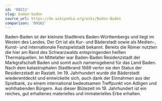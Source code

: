 ```yaml
---
id: '08211'
slug: baden-baden
source_url: https://de.wikipedia.org/wiki/Baden-Baden
comparison: '09162'
---
```


Baden-Baden ist der kleinste Stadtkreis Baden-Württembergs und liegt im Westen des Landes. Der Ort ist als Kur- und Bäderstadt sowie als Medien-, Kunst- und internationale Festspielstadt bekannt. Bereits die Römer nutzten die hier am Rand des Schwarzwalds entspringenden heißen Thermalquellen. Im Mittelalter war Baden-Baden Residenzstadt der Markgrafschaft Baden und somit auch namensgebend für das Land Baden. Nach dem katastrophalen Stadtbrand 1689 verlor sie den Status der Residenzstadt an Rastatt. Im 19. Jahrhundert wurde die Bäderstadt wiederentdeckt und entwickelte sich, auch dank der Einnahmen aus der Spielbank, zu einem international bedeutsamen Treffpunkt von Adligen und wohlhabenden Bürgern. Aus dieser Blütezeit im 19. Jahrhundert ist ein reiches, gut erhaltenes materielles und immaterielles Erbe erhalten.
